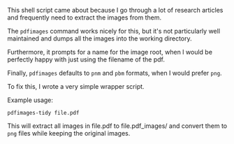 This shell script came about because I go through a lot of research articles and frequently need to extract the images from them.

The `pdfimages` command works nicely for this, but it's not particularly well maintained and dumps all the images into the working directory.

Furthermore, it prompts for a name for the image root, when I would be perfectly happy with just using the filename of the pdf.

Finally, `pdfimages` defaults to `pnm` and `pbm` formats, when I would prefer `png`.

To fix this, I wrote a very simple wrapper script.

Example usage:

    pdfimages-tidy file.pdf

This will extract all images in file.pdf to file.pdf_images/ and convert them to `png` files while keeping the original images.
